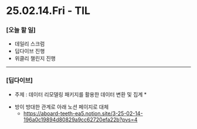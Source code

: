 # 25.02.14.Fri - TIL

### [오늘 할 일]

- 데일리 스크럼
- 딥다이브 진행
- 위클리 챌린지 진행

--- 

### [딥다이브]

* 주제 : 데이터 리모델링 패키지를 활용한 데이터 변환 및 집계 *

- 방이 방대한 관계로 아래 노션 페이지로 대체
     - https://aboard-teeth-ea5.notion.site/3-25-02-14-196a0c19894d80829a9cc62720efa22b?pvs=4
